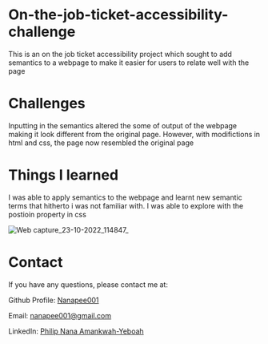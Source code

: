 # On-the-job-ticket-accessibility-challenge

This is an on the job ticket accessibility project which sought to add semantics to a webpage to make it easier for users to relate well with the page 

# Challenges 
Inputting in the semantics altered the some of output of the webpage making it look different from the original page. However, with modifictions in html and css, the page now resembled the original page
 
 
# Things I learned
I was able to apply semantics to the webpage and learnt new semantic terms that hitherto i was not familiar with. I was able to explore with the postioin property in css


 ![Web capture_23-10-2022_114847_](https://user-images.githubusercontent.com/89780740/197387974-f3513672-bbff-4e36-96dd-1188ac11360d.jpeg)

# Contact

If you have any questions, please contact me at: 
 
  Github Profile: [Nanapee001](https://github.com/NANAPEE001 )  

  Email:  nanapee001@gmail.com

  LinkedIn: [Philip Nana Amankwah-Yeboah](https://www.linkedin.com/in/philip-nana-amankwah-yeboah-22957996/?trk=prof-samename-picture&originalSubdomain=gh)
